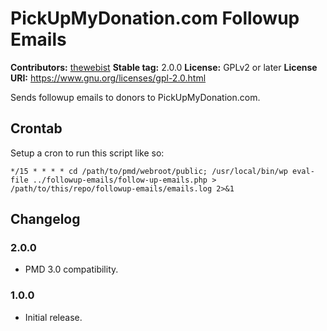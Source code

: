 # PickUpMyDonation.com Followup Emails
**Contributors:** [thewebist](https://profiles.wordpress.org/thewebist/)
**Stable tag:** 2.0.0
**License:** GPLv2 or later
**License URI:** https://www.gnu.org/licenses/gpl-2.0.html

Sends followup emails to donors to PickUpMyDonation.com.

## Crontab

Setup a cron to run this script like so:

```
*/15 * * * * cd /path/to/pmd/webroot/public; /usr/local/bin/wp eval-file ../followup-emails/follow-up-emails.php > /path/to/this/repo/followup-emails/emails.log 2>&1
```

## Changelog

### 2.0.0
* PMD 3.0 compatibility.

### 1.0.0
* Initial release.